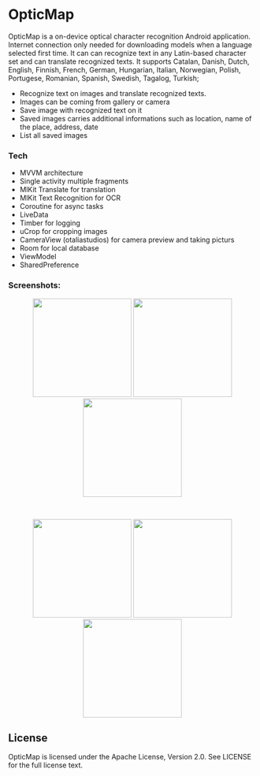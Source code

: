# OpticMap

OpticMap is a on-device optical character recognition Android application. Internet connection only needed for downloading models when a language selected first time. It can can recognize text in any Latin-based character set and can translate recognized texts. It supports Catalan, Danish, Dutch, English, Finnish, French, German, Hungarian, Italian, Norwegian, Polish, Portugese, Romanian, Spanish, Swedish, Tagalog, Turkish;

  - Recognize text on images and translate recognized texts.
  - Images can be coming from gallery or camera
  - Save image with recognized text on it
  - Saved images carries additional informations such as location, name of the place, address, date
  - List all saved images


### Tech

* MVVM architecture
* Single activity multiple fragments
* MlKit Translate for translation
* MlKit Text Recognition for OCR
* Coroutine for async tasks
* LiveData
* Timber for logging
* uCrop for cropping images
* CameraView (otaliastudios) for camera preview and taking picturs
* Room for local database
* ViewModel
* SharedPreference

### Screenshots:

<p align="center">
  <img src="https://github.com/etasdemir/OpticMap/blob/master/screens/Screenshot_20210619-123903_OpticMap.jpg?raw=true" width="200">
  <img src="https://github.com/etasdemir/OpticMap/blob/master/screens/Screenshot_20210619-123939_OpticMap.jpg?raw=true" width="200">
  <img src="https://raw.githubusercontent.com/etasdemir/OpticMap/master/screens/Screenshot_20210619-124004_OpticMap.jpg?raw=true" width="200">
</p>
<br>
<p align="center">
  <img src="https://github.com/etasdemir/OpticMap/blob/master/screens/Screenshot_20210619-125538_OpticMap.jpg?raw=true" width="200">
  <img src="https://github.com/etasdemir/OpticMap/blob/master/screens/Screenshot_20210619-125944_OpticMap.jpg?raw=true" width="200">
  <img src="https://github.com/etasdemir/OpticMap/blob/master/screens/Screenshot_20210619-125951_OpticMap.jpg?raw=true" width="200">
</p>

License
----

OpticMap is licensed under the Apache License, Version 2.0. See LICENSE for the full license text.

